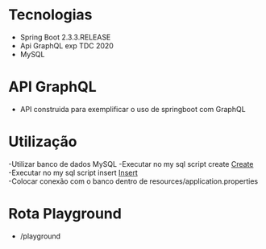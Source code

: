 # Tecnologias

- Spring Boot 2.3.3.RELEASE
- Api GraphQL exp TDC 2020
- MySQL

# API GraphQL

- API construida para exemplificar o uso de springboot com GraphQL

# Utilização

-Utilizar banco de dados MySQL
-Executar no my sql script create [Create](https://gist.github.com/GustavoLima93/5bc7d755dfabbb4b5c8db229a70818d4)  
-Executar no my sql script insert [Insert](https://gist.github.com/GustavoLima93/d9f1095fe74ae37df42ef707f6a22e65)  
-Colocar conexão com o banco dentro de resources/application.properties

# Rota Playground

- /playground
